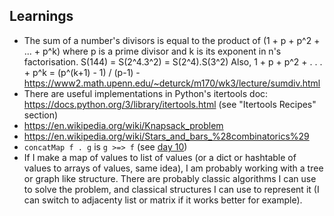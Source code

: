 ## Learnings

- The sum of a number's divisors is equal to the product of (1 + p + p^2 + ... + p^k) where p is a prime divisor and k is its exponent in n's factorisation. S(144) = S(2^4.3^2) = S(2^4).S(3^2) Also, 1 + p + p^2 + . . . + p^k = (p^(k+1) - 1) / (p-1) - <https://www2.math.upenn.edu/~deturck/m170/wk3/lecture/sumdiv.html>
- There are useful implementations in Python's itertools doc: <https://docs.python.org/3/library/itertools.html> (see "Itertools Recipes" section)
- <https://en.wikipedia.org/wiki/Knapsack_problem>
- <https://en.wikipedia.org/wiki/Stars_and_bars_%28combinatorics%29>
- `concatMap f . g` is `g >=> f` (see [day 10](src/10.hs))
- If I make a map of values to list of values (or a dict or hashtable of values
  to arrays of values, same idea), I am probably working with a tree or graph
  like structure. There are probably classic algorithms I can use to solve the
  problem, and classical structures I can use to represent it (I can switch to
  adjacenty list or matrix if it works better for example).
